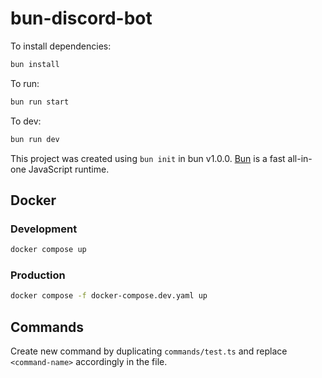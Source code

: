 # bun-discord-bot

To install dependencies:

```bash
bun install
```

To run:

```bash
bun run start
```

To dev:
```bash
bun run dev
```

This project was created using `bun init` in bun v1.0.0. [Bun](https://bun.sh) is a fast all-in-one JavaScript runtime.

## Docker

### Development

```bash
docker compose up
```

### Production

```bash
docker compose -f docker-compose.dev.yaml up
```

## Commands

Create new command by duplicating `commands/test.ts` and replace `<command-name>` accordingly in the file.